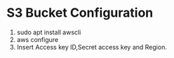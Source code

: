 # S3 Bucket Configuration

1. sudo apt install awscli
2. aws configure
3. Insert Access key ID,Secret access key and Region.